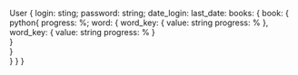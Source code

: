 User {
    login: sting;
    password: string;
    date_login:
    last_date:
    books: {
        book: {
            python{
                progress: %;
                word: {
                    word_key: {
                        value: string
                        progress: %
                    },
                        word_key: {
                        value: string
                        progress: %
                    }                    
                }   
            }    
        }
    }
}